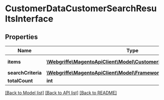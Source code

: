 # CustomerDataCustomerSearchResultsInterface

## Properties
Name | Type | Description | Notes
------------ | ------------- | ------------- | -------------
**items** | [**\Webgriffe\MagentoApiClient\Model\CustomerDataCustomerInterface[]**](CustomerDataCustomerInterface.md) | Customers list. | 
**searchCriteria** | [**\Webgriffe\MagentoApiClient\Model\FrameworkSearchCriteriaInterface**](FrameworkSearchCriteriaInterface.md) |  | 
**totalCount** | **int** | Total count. | 

[[Back to Model list]](../README.md#documentation-for-models) [[Back to API list]](../README.md#documentation-for-api-endpoints) [[Back to README]](../README.md)


